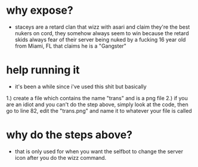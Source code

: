# why expose?
- staceys are a retard clan that wizz with asari and claim they're the best nukers on cord, they somehow always seem to win because the retard skids always fear of their server being nuked by a fucking 16 year old from Miami, FL that claims he is a "Gangster"

# help running it
- it's been a while since i've used this shit but basically

1.) create a file which contains the name "trans" and is a png file
2.) if you are an idiot and you can't do the step above, simply look at the code, then go to line 82, edit the "trans.png" and name it to whatever your file is called

# why do the steps above?
- that is only used for when you want the selfbot to change the server icon after you do the wizz command.



